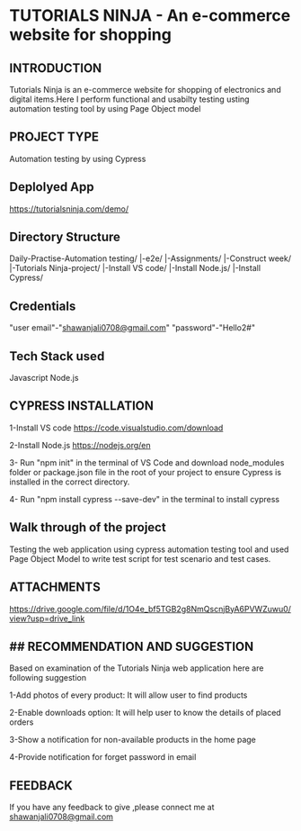 # TUTORIALS NINJA - An e-commerce website for shopping 
## INTRODUCTION
 Tutorials Ninja is an e-commerce website for shopping of electronics and digital items.Here I perform 
 functional and usabilty testing usting automation testing tool by using Page Object model 
 ## PROJECT TYPE
  Automation testing by using Cypress
## Deplolyed App
  https://tutorialsninja.com/demo/
## Directory Structure
Daily-Practise-Automation testing/ |-e2e/ |-Assignments/ |-Construct week/ |-Tutorials Ninja-project/ |-Install VS code/ |-Install Node.js/ |-Install Cypress/
## Credentials 
 "user email"-"shawanjali0708@gmail.com"
 "password"-"Hello2#"
 ## Tech Stack used 
  Javascript
  Node.js
  ## CYPRESS INSTALLATION 
   1-Install VS code
   https://code.visualstudio.com/download

   2-Install Node.js
   https://nodejs.org/en
   
   3- Run "npm init" in the terminal of VS Code and download node_modules folder or package.json file in 
   the root of your project to ensure Cypress is installed in the correct directory.
   
   4- Run "npm install cypress --save-dev" in the terminal to install cypress 
   ## Walk through of the project
   Testing the web application using cypress automation testing tool and used Page Object Model to write test script for test scenario and test cases.
   ## ATTACHMENTS
   https://drive.google.com/file/d/1O4e_bf5TGB2g8NmQscnjByA6PVWZuwu0/view?usp=drive_link
   
   ## ## RECOMMENDATION AND SUGGESTION
  Based on examination of the Tutorials Ninja web application here are following suggestion
  
  1-Add photos of every product: It will allow user to find products
  
  2-Enable downloads option: It will  help user to know the details of placed orders
  
  3-Show a notification for non-available products in the home page

  4-Provide notification for forget password in email
  
  ## FEEDBACK
  If you have any feedback to give ,please connect me at  
  shawanjali0708@gmail.com
 

